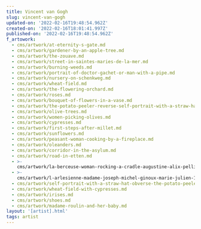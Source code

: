 ```yaml
---
title: Vincent van Gogh
slug: vincent-van-gogh
updated-on: '2022-02-16T19:48:54.962Z'
created-on: '2022-02-16T18:01:41.997Z'
published-on: '2022-02-16T19:48:54.962Z'
f_artowork:
  - cms/artwork/at-eternity-s-gate.md
  - cms/artwork/gardener-by-an-apple-tree.md
  - cms/artwork/the-zouave.md
  - cms/artwork/street-in-saintes-maries-de-la-mer.md
  - cms/artwork/burning-weeds.md
  - cms/artwork/portrait-of-doctor-gachet-or-man-with-a-pipe.md
  - cms/artwork/nursery-on-schenkweg.md
  - cms/artwork/wheat-field.md
  - cms/artwork/the-flowering-orchard.md
  - cms/artwork/roses.md
  - cms/artwork/bouquet-of-flowers-in-a-vase.md
  - cms/artwork/the-potato-peeler-reverse-self-portrait-with-a-straw-hat.md
  - cms/artwork/olive-trees.md
  - cms/artwork/women-picking-olives.md
  - cms/artwork/cypresses.md
  - cms/artwork/first-steps-after-millet.md
  - cms/artwork/sunflowers.md
  - cms/artwork/peasant-woman-cooking-by-a-fireplace.md
  - cms/artwork/oleanders.md
  - cms/artwork/corridor-in-the-asylum.md
  - cms/artwork/road-in-etten.md
  - >-
    cms/artwork/la-berceuse-woman-rocking-a-cradle-augustine-alix-pellicot-roulin-1851-1930.md
  - >-
    cms/artwork/l-arlesienne-madame-joseph-michel-ginoux-marie-julien-1848-1911.md
  - cms/artwork/self-portrait-with-a-straw-hat-obverse-the-potato-peeler.md
  - cms/artwork/wheat-field-with-cypresses.md
  - cms/artwork/irises.md
  - cms/artwork/shoes.md
  - cms/artwork/madame-roulin-and-her-baby.md
layout: '[artist].html'
tags: artist
---
```



